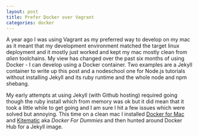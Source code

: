 ```yaml
---
layout: post
title: Prefer Docker over Vagrant
categories: docker
---
```


A year ago I was using Vagrant as my preferred  way to develop on my mac as it
meant that my development environment matched the target linux deployment and it
mostly just worked and kept my mac mostly clean from _alien_ toolchains.  My view
has changed over the past six months of using Docker - I can develop using a Docker
container.  Two examples are a Jekyll container to write up this post and a
nodeschool one for Node.js tutorials without installing Jekyll and its ruby runtime
and the whole node and npm shebang.

My early attempts at using Jekyll (with Github hosting) required going though the
ruby install which from memory was ok but it did mean that it took a little while
to get going and I am sure I hit a few issues which were solved but annoying.  This
time on a clean mac I installed [Docker for Mac](https://www.docker.com/products/docker#/mac) and [Kitematic](https://kitematic.com) aka _Docker For Dummies_ and then hunted around
Docker Hub for a Jekyll image.  
